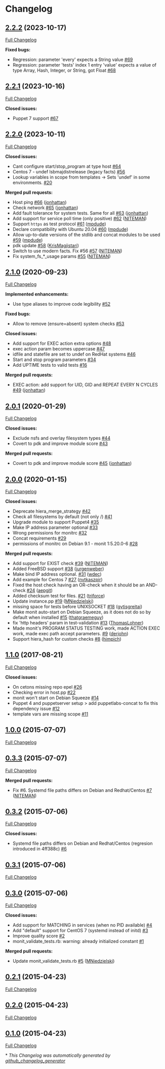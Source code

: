 # Changelog

## [2.2.2](https://github.com/sbitio/puppet-monit/tree/2.2.2) (2023-10-17)

[Full Changelog](https://github.com/sbitio/puppet-monit/compare/2.2.1...2.2.2)

**Fixed bugs:**

- Regression: parameter 'every' expects a String value [\#69](https://github.com/sbitio/puppet-monit/issues/69)
- Regression: parameter 'tests' index 1 entry 'value' expects a value of type Array, Hash, Integer, or String, got Float [\#68](https://github.com/sbitio/puppet-monit/issues/68)

## [2.2.1](https://github.com/sbitio/puppet-monit/tree/2.2.1) (2023-10-16)

[Full Changelog](https://github.com/sbitio/puppet-monit/compare/2.2.0...2.2.1)

**Closed issues:**

- Puppet 7 support [\#67](https://github.com/sbitio/puppet-monit/issues/67)

## [2.2.0](https://github.com/sbitio/puppet-monit/tree/2.2.0) (2023-10-11)

[Full Changelog](https://github.com/sbitio/puppet-monit/compare/2.1.0...2.2.0)

**Closed issues:**

- Cant configure start/stop\_program at type host [\#64](https://github.com/sbitio/puppet-monit/issues/64)
- Centos 7 - undef lsbmajdistrelease \(legacy facts\) [\#56](https://github.com/sbitio/puppet-monit/issues/56)
- Lookup variables in scope from templates -\> Sets 'undef' in some environments. [\#20](https://github.com/sbitio/puppet-monit/issues/20)

**Merged pull requests:**

- Host ping [\#66](https://github.com/sbitio/puppet-monit/pull/66) ([jonhattan](https://github.com/jonhattan))
- Check network [\#65](https://github.com/sbitio/puppet-monit/pull/65) ([jonhattan](https://github.com/jonhattan))
- Add fault tolerance for system tests. Same for all [\#63](https://github.com/sbitio/puppet-monit/pull/63) ([jonhattan](https://github.com/jonhattan))
- Add support for service poll time \(only positive\) [\#62](https://github.com/sbitio/puppet-monit/pull/62) ([NITEMAN](https://github.com/NITEMAN))
- Support `https` as test protocol [\#61](https://github.com/sbitio/puppet-monit/pull/61) ([mpdude](https://github.com/mpdude))
- Declare compatibility with Ubuntu 20.04 [\#60](https://github.com/sbitio/puppet-monit/pull/60) ([mpdude](https://github.com/mpdude))
- Allow up-to-date versions of the stdlib and concat modules to be used [\#59](https://github.com/sbitio/puppet-monit/pull/59) ([mpdude](https://github.com/mpdude))
- pdk update [\#58](https://github.com/sbitio/puppet-monit/pull/58) ([KrisMagjistari](https://github.com/KrisMagjistari))
- Switch to use modern facts. Fix \#56 [\#57](https://github.com/sbitio/puppet-monit/pull/57) ([NITEMAN](https://github.com/NITEMAN))
- Fix system\_fs\_\*\_usage params [\#55](https://github.com/sbitio/puppet-monit/pull/55) ([NITEMAN](https://github.com/NITEMAN))

## [2.1.0](https://github.com/sbitio/puppet-monit/tree/2.1.0) (2020-09-23)

[Full Changelog](https://github.com/sbitio/puppet-monit/compare/2.0.1...2.1.0)

**Implemented enhancements:**

- Use type aliases to improve code legibility [\#52](https://github.com/sbitio/puppet-monit/issues/52)

**Fixed bugs:**

- Allow to remove \(ensure=absent\) system checks [\#53](https://github.com/sbitio/puppet-monit/issues/53)

**Closed issues:**

- Add support for EXEC action extra options [\#48](https://github.com/sbitio/puppet-monit/issues/48)
- exec action param becomes uppercase [\#47](https://github.com/sbitio/puppet-monit/issues/47)
- idfile and statefile are set to undef on RedHat systems [\#46](https://github.com/sbitio/puppet-monit/issues/46)
- Start and stop program parameters [\#34](https://github.com/sbitio/puppet-monit/issues/34)
- Add UPTIME tests to valid tests [\#16](https://github.com/sbitio/puppet-monit/issues/16)

**Merged pull requests:**

- EXEC action: add support for UID, GID and REPEAT EVERY N CYCLES [\#49](https://github.com/sbitio/puppet-monit/pull/49) ([jonhattan](https://github.com/jonhattan))

## [2.0.1](https://github.com/sbitio/puppet-monit/tree/2.0.1) (2020-01-29)

[Full Changelog](https://github.com/sbitio/puppet-monit/compare/2.0.0...2.0.1)

**Closed issues:**

- Exclude nsfs and overlay filesystem types [\#44](https://github.com/sbitio/puppet-monit/issues/44)
- Covert to pdk and improve module score [\#43](https://github.com/sbitio/puppet-monit/issues/43)

**Merged pull requests:**

- Covert to pdk and improve module score [\#45](https://github.com/sbitio/puppet-monit/pull/45) ([jonhattan](https://github.com/jonhattan))

## [2.0.0](https://github.com/sbitio/puppet-monit/tree/2.0.0) (2020-01-15)

[Full Changelog](https://github.com/sbitio/puppet-monit/compare/1.1.0...2.0.0)

**Closed issues:**

- Deprecate hiera\_merge\_strategy [\#42](https://github.com/sbitio/puppet-monit/issues/42)
- Check all filesystems by default \(not only /\) [\#41](https://github.com/sbitio/puppet-monit/issues/41)
- Upgrade module to support Puppet4 [\#35](https://github.com/sbitio/puppet-monit/issues/35)
- Make IP address parameter optional [\#33](https://github.com/sbitio/puppet-monit/issues/33)
- Wrong permissions for monitrc [\#32](https://github.com/sbitio/puppet-monit/issues/32)
- Concat requirements [\#29](https://github.com/sbitio/puppet-monit/issues/29)
- permissions of monitrc on Debian 9.1 - monit    1:5.20.0-6   [\#28](https://github.com/sbitio/puppet-monit/issues/28)

**Merged pull requests:**

- Add support for EXIST check [\#39](https://github.com/sbitio/puppet-monit/pull/39) ([NITEMAN](https://github.com/NITEMAN))
- Added FreeBSD support [\#38](https://github.com/sbitio/puppet-monit/pull/38) ([jurgenweber](https://github.com/jurgenweber))
- Make bind IP address optional. [\#31](https://github.com/sbitio/puppet-monit/pull/31) ([wdec](https://github.com/wdec))
- Add example for Centos 7 [\#27](https://github.com/sbitio/puppet-monit/pull/27) ([nvtkaszpir](https://github.com/nvtkaszpir))
- Fixed the host check having an OR-check when it should be an AND-check [\#24](https://github.com/sbitio/puppet-monit/pull/24) ([aepgit](https://github.com/aepgit))
- Added checksum test for files. [\#21](https://github.com/sbitio/puppet-monit/pull/21) ([triforce](https://github.com/triforce))
- Update instance.pp [\#19](https://github.com/sbitio/puppet-monit/pull/19) ([MNiedzielski](https://github.com/MNiedzielski))
- missing space for tests before UNIXSOCKET [\#18](https://github.com/sbitio/puppet-monit/pull/18) ([gytisgreitai](https://github.com/gytisgreitai))
- Make monit auto-start on Debian Squeeze, as it does not do so by default when installed [\#15](https://github.com/sbitio/puppet-monit/pull/15) ([thatgraemeguy](https://github.com/thatgraemeguy))
- fix 'http headers' param in test-validation [\#13](https://github.com/sbitio/puppet-monit/pull/13) ([ThomasLohner](https://github.com/ThomasLohner))
- Made monit's PROGRAM STATUS TESTING work, made ACTION EXEC work, made exec path accept parameters. [\#9](https://github.com/sbitio/puppet-monit/pull/9) ([derjohn](https://github.com/derjohn))
- Support hiera\_hash for custom checks [\#8](https://github.com/sbitio/puppet-monit/pull/8) ([himpich](https://github.com/himpich))

## [1.1.0](https://github.com/sbitio/puppet-monit/tree/1.1.0) (2017-08-21)

[Full Changelog](https://github.com/sbitio/puppet-monit/compare/1.0.0...1.1.0)

**Closed issues:**

- On cetons missing repo epel [\#26](https://github.com/sbitio/puppet-monit/issues/26)
- Checking error in host.pp [\#22](https://github.com/sbitio/puppet-monit/issues/22)
- monit won't start on Debian Squeeze [\#14](https://github.com/sbitio/puppet-monit/issues/14)
- Puppet 4 and puppetserver setup \> add puppetlabs-concat to fix this dependency issue [\#12](https://github.com/sbitio/puppet-monit/issues/12)
- template vars are missing scope [\#11](https://github.com/sbitio/puppet-monit/issues/11)

## [1.0.0](https://github.com/sbitio/puppet-monit/tree/1.0.0) (2015-07-07)

[Full Changelog](https://github.com/sbitio/puppet-monit/compare/0.3.3...1.0.0)

## [0.3.3](https://github.com/sbitio/puppet-monit/tree/0.3.3) (2015-07-07)

[Full Changelog](https://github.com/sbitio/puppet-monit/compare/0.3.2...0.3.3)

**Merged pull requests:**

- Fix \#6. Systemd file paths differs on Debian and Redhat/Centos [\#7](https://github.com/sbitio/puppet-monit/pull/7) ([NITEMAN](https://github.com/NITEMAN))

## [0.3.2](https://github.com/sbitio/puppet-monit/tree/0.3.2) (2015-07-06)

[Full Changelog](https://github.com/sbitio/puppet-monit/compare/0.3.1...0.3.2)

**Closed issues:**

- Systemd file paths differs on Debian and Redhat/Centos \(regresion introduced in 4ff388c\) [\#6](https://github.com/sbitio/puppet-monit/issues/6)

## [0.3.1](https://github.com/sbitio/puppet-monit/tree/0.3.1) (2015-07-06)

[Full Changelog](https://github.com/sbitio/puppet-monit/compare/0.3.0...0.3.1)

## [0.3.0](https://github.com/sbitio/puppet-monit/tree/0.3.0) (2015-07-06)

[Full Changelog](https://github.com/sbitio/puppet-monit/compare/0.2.1...0.3.0)

**Closed issues:**

- Add support for MATCHING in services \(when no PID available\) [\#4](https://github.com/sbitio/puppet-monit/issues/4)
- Add "default" support for CentOS 7 \(systemd instead of initd\) [\#3](https://github.com/sbitio/puppet-monit/issues/3)
- Improve quality score [\#2](https://github.com/sbitio/puppet-monit/issues/2)
- monit\_validate\_tests.rb: warning: already initialized constant  [\#1](https://github.com/sbitio/puppet-monit/issues/1)

**Merged pull requests:**

- Update monit\_validate\_tests.rb [\#5](https://github.com/sbitio/puppet-monit/pull/5) ([MNiedzielski](https://github.com/MNiedzielski))

## [0.2.1](https://github.com/sbitio/puppet-monit/tree/0.2.1) (2015-04-23)

[Full Changelog](https://github.com/sbitio/puppet-monit/compare/0.2.0...0.2.1)

## [0.2.0](https://github.com/sbitio/puppet-monit/tree/0.2.0) (2015-04-23)

[Full Changelog](https://github.com/sbitio/puppet-monit/compare/0.1.0...0.2.0)

## [0.1.0](https://github.com/sbitio/puppet-monit/tree/0.1.0) (2015-04-23)

[Full Changelog](https://github.com/sbitio/puppet-monit/compare/2bb4a22853b8dd5003b4cdf90a41f2f94971c69b...0.1.0)



\* *This Changelog was automatically generated by [github_changelog_generator](https://github.com/github-changelog-generator/github-changelog-generator)*
